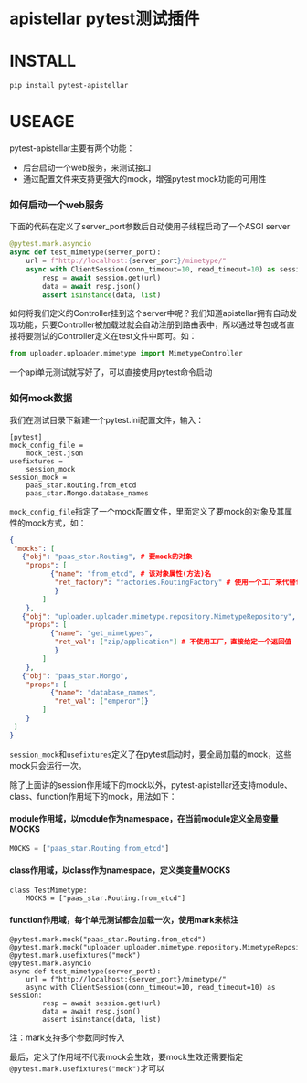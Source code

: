 # apistellar pytest测试插件

# INSTALL
```
pip install pytest-apistellar
```

# USEAGE
pytest-apistellar主要有两个功能：
- 后台启动一个web服务，来测试接口
- 通过配置文件来支持更强大的mock，增强pytest mock功能的可用性

### 如何启动一个web服务
下面的代码在定义了server_port参数后自动使用子线程启动了一个ASGI server
```python
@pytest.mark.asyncio
async def test_mimetype(server_port):
    url = f"http://localhost:{server_port}/mimetype/"
    async with ClientSession(conn_timeout=10, read_timeout=10) as session:
        resp = await session.get(url)
        data = await resp.json()
        assert isinstance(data, list)
```
如何将我们定义的Controller挂到这个server中呢？我们知道apistellar拥有自动发现功能，只要Controller被加载过就会自动注册到路由表中，所以通过导包或者直接将要测试的Controller定义在test文件中即可。如：
```python
from uploader.uploader.mimetype import MimetypeController
```
一个api单元测试就写好了，可以直接使用pytest命令启动
### 如何mock数据
我们在测试目录下新建一个pytest.ini配置文件，输入：
```
[pytest]
mock_config_file =
    mock_test.json
usefixtures =
    session_mock
session_mock =
    paas_star.Routing.from_etcd
    paas_star.Mongo.database_names
```
`mock_config_file`指定了一个mock配置文件，里面定义了要mock的对象及其属性的mock方式，如：
```json
{
 "mocks": [
   {"obj": "paas_star.Routing", # 要mock的对象
    "props": [
          {"name": "from_etcd", # 该对象属性(方法)名
           "ret_factory": "factories.RoutingFactory" # 使用一个工厂来代替from_etcd。
           }
        ]
    },
   {"obj": "uploader.uploader.mimetype.repository.MimetypeRepository",
    "props": [
          {"name": "get_mimetypes",
           "ret_val": ["zip/application"] # 不使用工厂，直接给定一个返回值
           }
        ]
    },
   {"obj": "paas_star.Mongo",
    "props": [
          {"name": "database_names",
           "ret_val": ["emperor"]}
        ]
    }
 ]
}
```
`session_mock`和`usefixtures`定义了在pytest启动时，要全局加载的mock，这些mock只会运行一次。


除了上面讲的session作用域下的mock以外，pytest-apistellar还支持module、class、function作用域下的mock，用法如下：
#### module作用域，以module作为namespace，在当前module定义全局变量MOCKS
```python
MOCKS = ["paas_star.Routing.from_etcd"]
```
#### class作用域，以class作为namespace，定义类变量MOCKS
```
class TestMimetype:
    MOCKS = ["paas_star.Routing.from_etcd"]
```
#### function作用域，每个单元测试都会加载一次，使用mark来标注
```
@pytest.mark.mock("paas_star.Routing.from_etcd")
@pytest.mark.mock("uploader.uploader.mimetype.repository.MimetypeRepository.get_mimetypes")
@pytest.mark.usefixtures("mock")
@pytest.mark.asyncio
async def test_mimetype(server_port):
    url = f"http://localhost:{server_port}/mimetype/"
    async with ClientSession(conn_timeout=10, read_timeout=10) as session:
        resp = await session.get(url)
        data = await resp.json()
        assert isinstance(data, list)
```
注：mark支持多个参数同时传入


最后，定义了作用域不代表mock会生效，要mock生效还需要指定`@pytest.mark.usefixtures("mock")`才可以